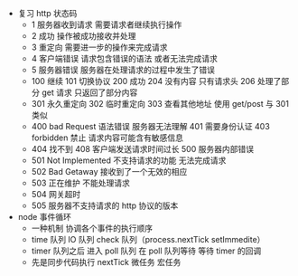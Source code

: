 - 复习 http 状态码
  - 1 服务器收到请求 需要请求者继续执行操作
  - 2 成功 操作被成功接收并处理
  - 3 重定向 需要进一步的操作来完成请求
  - 4 客户端错误 请求包含错误的语法 或者无法完成请求
  - 5 服务器错误 服务器在处理请求的过程中发生了错误
  - 100 继续 101 切换协议 200 成功 204 没有内容 只有请求头 206 处理了部分 get 请求 只返回了部分内容
  - 301 永久重定向 302 临时重定向 303 查看其他地址 使用 get/post 与 301 类似
  - 400 bad Request 语法错误 服务器无法理解 401 需要身份认证 403 forbidden 禁止 请求内容可能含有敏感信息
  - 404 找不到 408 客户端发送请求时间过长 500 服务器内部错误
  - 501 Not Implemented 不支持请求的功能 无法完成请求
  - 502 Bad Getaway 接收到了一个无效的相应
  - 503 正在维护 不能处理请求
  - 504 网关超时
  - 505 服务器不支持请求的 http 协议的版本
- node 事件循环
  - 一种机制 协调各个事件的执行顺序
  - time 队列 IO 队列 check 队列（process.nextTick setImmedite）
  - timer 队列之后 进入 poll 队列 在 poll 队列等待 等待 timer 的回调
  - 先是同步代码执行 nextTick 微任务 宏任务

